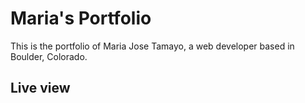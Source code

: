 # Maria's Portfolio

This is the portfolio of Maria Jose Tamayo, a web developer based in Boulder, Colorado.

## Live view
